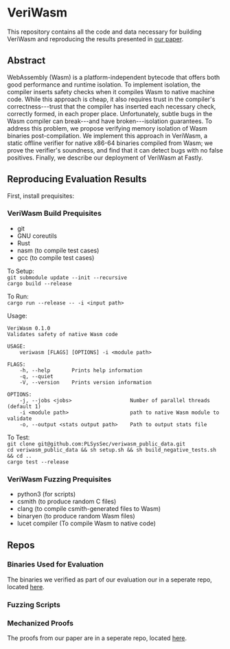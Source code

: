 # VeriWasm
This repository contains all the code and data necessary for building VeriWasm and reproducing the results presented in [our paper](http://cseweb.ucsd.edu/~dstefan/pubs/johnson:2021:veriwasm.pdf).  
  
## Abstract  
WebAssembly (Wasm) is a platform-independent bytecode that offers both good performance and runtime isolation. To implement isolation, the compiler inserts safety checks when it compiles Wasm to native machine code. While this approach is cheap, it also requires trust in the compiler's correctness---trust that the compiler has inserted each necessary check, correctly formed, in each proper place. Unfortunately, subtle bugs in the Wasm compiler can break---and have broken---isolation guarantees. To address this problem, we propose verifying memory isolation of Wasm binaries post-compilation. We implement this approach in VeriWasm, a static offline verifier for native x86-64 binaries compiled from Wasm; we prove the verifier's soundness, and find that it can detect bugs with no false positives. Finally, we describe our deployment of VeriWasm at Fastly.

## Reproducing Evaluation Results


First, install prequisites:

### VeriWasm Build Prequisites

- git
- GNU coreutils
- Rust
- nasm (to compile test cases)
- gcc (to compile test cases)

To Setup:  
`git submodule update --init --recursive`  
`cargo build --release  `

To Run:  
`cargo run --release -- -i <input path> `

Usage:  

```
VeriWasm 0.1.0
Validates safety of native Wasm code

USAGE:
    veriwasm [FLAGS] [OPTIONS] -i <module path>

FLAGS:
    -h, --help       Prints help information
    -q, --quiet      
    -V, --version    Prints version information

OPTIONS:
    -j, --jobs <jobs>                   Number of parallel threads (default 1)
    -i <module path>                    path to native Wasm module to validate
    -o, --output <stats output path>    Path to output stats file

```

To Test:  
`git clone git@github.com:PLSysSec/veriwasm_public_data.git`  
`cd veriwasm_public_data && sh setup.sh && sh build_negative_tests.sh && cd ..`  
`cargo test --release`  

### VeriWasm Fuzzing Prequisites

- python3 (for scripts)
- csmith (to produce random C files)
- clang (to compile csmith-generated files to Wasm)
- binaryen (to produce random Wasm files)
- lucet compiler (To compile Wasm to native code)

## Repos

### Binaries Used for Evaluation
The binaries we verified as part of our evaluation our in a seperate repo, located [here](https://github.com/PLSysSec/veriwasm_public_data.git).

### Fuzzing Scripts

### Mechanized Proofs
The proofs from our paper are in a seperate repo, located [here](https://github.com/PLSysSec/veriwasm-verification).
